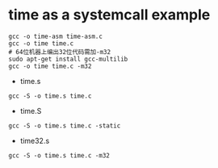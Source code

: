 # time as a systemcall example

```
gcc -o time-asm time-asm.c
gcc -o time time.c
# 64位机器上编出32位代码需加-m32
sudo apt-get install gcc-multilib
gcc -o time time.c -m32
```

* time.s 
```
gcc -S -o time.s time.c
```
* time.S
```
gcc -S -o time.s time.c -static
```
* time32.s 
```
gcc -S -o time.s time.c -m32
```
